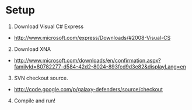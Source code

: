 # Setup #

1. Download Visual C# Express
  * http://www.microsoft.com/express/Downloads/#2008-Visual-CS
2. Download XNA
  * http://www.microsoft.com/downloads/en/confirmation.aspx?familyId=80782277-d584-42d2-8024-893fcd9d3e82&displayLang=en
3. SVN checkout source.
  * http://code.google.com/p/galaxy-defenders/source/checkout
4. Compile and run!